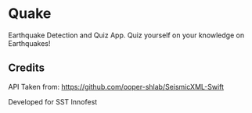 # Quake

Earthquake Detection and Quiz App. Quiz yourself on your knowledge on Earthquakes!

## Credits
API Taken from: https://github.com/ooper-shlab/SeismicXML-Swift

Developed for SST Innofest

